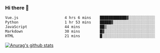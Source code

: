 ### Hi there 👋



<!--
**webB1an/webB1an** is a ✨ _special_ ✨ repository because its `README.md` (this file) appears on your GitHub profile.

Here are some ideas to get you started:

- 🔭 I’m currently working on ...
- 🌱 I’m currently learning ...
- 👯 I’m looking to collaborate on ...
- 🤔 I’m looking for help with ...
- 💬 Ask me about ...
- 📫 How to reach me: ...
- 😄 Pronouns: ...
- ⚡ Fun fact: ...
-->

<!--START_SECTION:waka-->

```txt
Vue.js                     4 hrs 6 mins    ████████████▓░░░░░░░░░░░░   50.25 %
Python                     1 hr 53 mins    █████▓░░░░░░░░░░░░░░░░░░░   23.26 %
JavaScript                 44 mins         ██▒░░░░░░░░░░░░░░░░░░░░░░   09.02 %
Markdown                   30 mins         █▓░░░░░░░░░░░░░░░░░░░░░░░   06.21 %
HTML                       21 mins         █░░░░░░░░░░░░░░░░░░░░░░░░   04.41 %
```

<!--END_SECTION:waka-->


[![Anurag's github stats](https://github-readme-stats.vercel.app/api?username=webB1an&show_icons=true&theme=radical)](https://github.com/anuraghazra/github-readme-stats)

